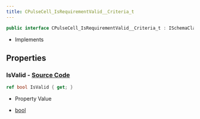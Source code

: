 ```yaml
---
title: CPulseCell_IsRequirementValid__Criteria_t
---
```


```csharp
public interface CPulseCell_IsRequirementValid__Criteria_t : ISchemaClass<CPulseCell_IsRequirementValid__Criteria_t>, ISchemaField, ISchemaClass, INativeHandle
```

- Implements

## Properties

### **IsValid** - [Source Code](https://github.com/swiftly-solution/swiftlys2/blob/main/managed/src/SwiftlyS2.Generated/Schemas/Interfaces/CPulseCell_IsRequirementValid__Criteria_t.cs#L16)

```csharp
ref bool IsValid { get; }
```

- Property Value

- [bool](https://learn.microsoft.com/dotnet/api/system.boolean)

